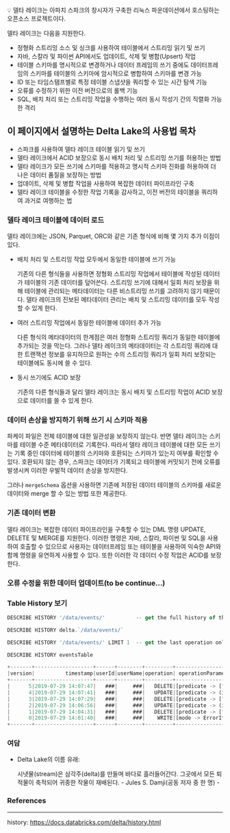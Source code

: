 💡 델타 레이크는 아파치 스파크의 창시자가 구축한 리눅스 파운데이션에서 호스팅하는 오픈소스 프로젝트이다.

델타 레이크는 다음을 지원한다.

- 정형화 스트리밍 소스 및 싱크를 사용하여 테이블에서 스트리밍 읽기 및 쓰기
- 자바, 스칼라 및 파이썬 API에서도 업데이트, 삭제 및 병합(Upsert) 작업
- 테이블 스키마를 명시적으로 변경하거나 데이터 프레임의 쓰기 중에도 데이터프레임의 스키마를 테이블의 스키마에 암시적으로 병합하여 스키마를 변경 가능
- ID 또는 타임스탬프별로 특정 테이블 스냅샷을 쿼리할 수 있는 시간 탐색 기능
- 오류를 수정하기 위한 이전 버전으로의 롤백 기능
- SQL, 배치 처리 또는 스트리밍 작업을 수행하는 여러 동시 작성기 간의 직렬화 가능한 격리

## 이 페이지에서 설명하는 Delta Lake의 사용법 목차

- 스파크를 사용하여 델타 레이크 테이블 읽기 및 쓰기
- 델타 레이크에서 ACID 보장으로 동시 배치 처리 및 스트리밍 쓰기를 허용하는 방법
- 델타 레이크가 모든 쓰기에 스키마를 적용하고 명시적 스키마 진화를 허용하여 더 나은 데이터 품질을 보장하는 방법
- 업데이트, 삭제 및 병합 작업을 사용하여 복잡한 데이터 파이프라인 구축
- 델타 레이크 테이블을 수정한 작업 기록을 감사하고, 이전 버전의 테이블을 쿼리하여 과거로 여행하는 법

### 델타 레이크 테이블에 데이터 로드

델타 레이크에는 JSON, Parquet, ORC와 같은 기존 형식에 비해 몇 가지 추가 이점이 있다.

- 배치 처리 및 스트리밍 작업 모두에서 동일한 테이블에 쓰기 가능

    기존의 다른 형식들을 사용하면 정형화 스트리밍 작업에서 테이블에 작성된 데이터가 테이블의 기존 데이터를 덮어쓴다. 스트리밍 쓰기에 대해서 일회 처리 보장을 위해 테이블에 관리되는 메타데이터는 다른 비스트리밍 쓰기를 고려하지 않기 때문이다. 델타 레이크의 진보된 메타데이터 관리는 배치 및 스트리밍 데이터를 모두 작성할 수 있게 한다.

- 여러 스트리밍 작업에서 동일한 테이블에 데이터 추가 가능

    다른 형식의 메타데이터의 한계점은 여러 정형화 스트리밍 쿼리가 동일한 테이블에 추가되는 것을 막는다. 그러나 델타 레이크의 메타데이터는 각 스트리밍 쿼리에 대한 트랜잭션 정보를 유지하므로 원하는 수의 스트리밍 쿼리가 일회 처리 보장되는 테이블에도 동시에 쓸 수 있다.

- 동시 쓰기에도 ACID 보장

    기존의 다른 형식들과 달리 델타 레이크는 동시 배치 및 스트리밍 작업이 ACID 보장으로 데이터를 쓸 수 있게 한다.

### 데이터 손상을 방지하기 위해 쓰기 시 스키마 적용

파케이 파일은 전체 테이블에 대한 일관성을 보장하지 않는다. 반면 델타 레이크는 스키마를 테이블 수준 메타데이터로 기록한다. 따라서 델타 레이크 테이블에 대한 모든 쓰기는 기록 중인 데이터에 테이블의 스키마와 호환되는 스키마가 있는지 여부를 확인할 수 있다. 호환되지 않는 경우, 스파크는 데이터가 기록되고 테이블에 커밋되기 전에 오류를 발생시켜 이러한 우발적 데이터 손상을 방지한다.

그러나 `mergeSchema` 옵션을 사용하면 기존에 저장된 데이터 테이블의 스키마를 새로운 데이터와 merge 할 수 있는 방법 또한 제공한다.

### 기존 데이터 변환

델타 레이크는 복잡한 데이터 파이프라인을 구축할 수 있는 DML 명령 UPDATE, DELETE 및 MERGE를 지원한다. 이러한 명령은 자바, 스칼라, 파이썬 및 SQL을 사용하여 호출할 수 있으므로 사용자는 데이터프레임 또는 테이블을 사용하여 익숙한 API와 함께 명령을 유연하게 사용할 수 있다. 또한 이러한 각 데이터 수정 작업은 ACID를 보장한다.

### 오류 수정을 위한 데이터 업데이트(to be continue…)

### Table History 보기

```jsx
DESCRIBE HISTORY '/data/events/'          -- get the full history of the table

DESCRIBE HISTORY delta.`/data/events/`

DESCRIBE HISTORY '/data/events/' LIMIT 1  -- get the last operation only

DESCRIBE HISTORY eventsTable

+-------+-------------------+------+--------+---------+--------------------+----+--------+---------+-----------+-----------------+-------------+--------------------+
|version|          timestamp|userId|userName|operation| operationParameters| job|notebook|clusterId|readVersion|   isolationLevel|isBlindAppend|    operationMetrics|
+-------+-------------------+------+--------+---------+--------------------+----+--------+---------+-----------+-----------------+-------------+--------------------+
|      5|2019-07-29 14:07:47|   ###|     ###|   DELETE|[predicate -> ["(...|null|     ###|      ###|          4|WriteSerializable|        false|[numTotalRows -> ...|
|      4|2019-07-29 14:07:41|   ###|     ###|   UPDATE|[predicate -> (id...|null|     ###|      ###|          3|WriteSerializable|        false|[numTotalRows -> ...|
|      3|2019-07-29 14:07:29|   ###|     ###|   DELETE|[predicate -> ["(...|null|     ###|      ###|          2|WriteSerializable|        false|[numTotalRows -> ...|
|      2|2019-07-29 14:06:56|   ###|     ###|   UPDATE|[predicate -> (id...|null|     ###|      ###|          1|WriteSerializable|        false|[numTotalRows -> ...|
|      1|2019-07-29 14:04:31|   ###|     ###|   DELETE|[predicate -> ["(...|null|     ###|      ###|          0|WriteSerializable|        false|[numTotalRows -> ...|
|      0|2019-07-29 14:01:40|   ###|     ###|    WRITE|[mode -> ErrorIfE...|null|     ###|      ###|       null|WriteSerializable|         true|[numFiles -> 2, n...|
+-------+-------------------+------+--------+---------+--------------------+----+--------+---------+-----------+-----------------+-------------+--------------------+
```

### 여담

- Delta Lake의 이름 유래:

    시냇물(stream)은 삼각주(delta)를 만들며 바다로 흘러들어간다. 그곳에서 모든 퇴적물이 축적되어 귀중한 작물이 재배된다. - Jules S. Damji(공동 저자 중 한 명) -

### References

------

history: https://docs.databricks.com/delta/history.html